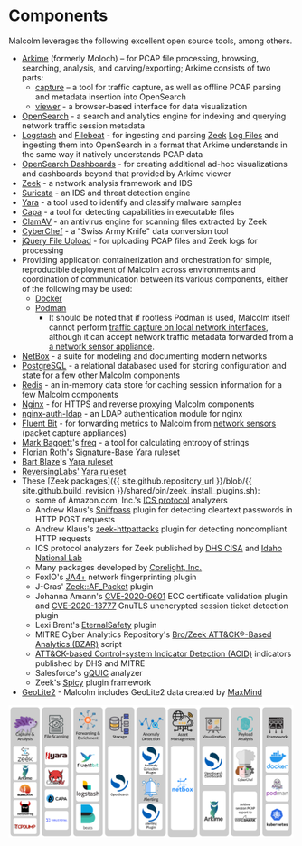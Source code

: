 # <a name="Components"></a>Components

Malcolm leverages the following excellent open source tools, among others.

* [Arkime](https://arkime.com/) (formerly Moloch) – for PCAP file processing, browsing, searching, analysis, and carving/exporting; Arkime consists of two parts:
    * [capture](https://github.com/arkime/arkime/tree/master/capture) – a tool for traffic capture, as well as offline PCAP parsing and metadata insertion into OpenSearch
    * [viewer](https://github.com/arkime/arkime/tree/master/viewer) - a browser-based interface for data visualization
* [OpenSearch](https://opensearch.org/) - a search and analytics engine for indexing and querying network traffic session metadata 
* [Logstash](https://www.elastic.co/products/logstash) and [Filebeat](https://www.elastic.co/products/beats/filebeat) - for ingesting and parsing [Zeek](https://www.zeek.org) [Log Files](https://docs.zeek.org/en/stable/script-reference/log-files.html) and ingesting them into OpenSearch in a format that Arkime understands in the same way it natively understands PCAP data
* [OpenSearch Dashboards](https://opensearch.org/docs/latest/dashboards/index/) - for creating additional ad-hoc visualizations and dashboards beyond that provided by Arkime viewer
* [Zeek](https://www.zeek.org) - a network analysis framework and IDS
* [Suricata](https://suricata.io/) - an IDS and threat detection engine
* [Yara](https://github.com/VirusTotal/yara) - a tool used to identify and classify malware samples
* [Capa](https://github.com/fireeye/capa) - a tool for detecting capabilities in executable files
* [ClamAV](https://www.clamav.net/) - an antivirus engine for scanning files extracted by Zeek
* [CyberChef](https://github.com/gchq/CyberChef) - a "Swiss Army Knife" data conversion tool 
* [jQuery File Upload](https://github.com/blueimp/jQuery-File-Upload) - for uploading PCAP files and Zeek logs for processing
* Providing application containerization and orchestration for simple, reproducible deployment of Malcolm across environments and coordination of communication between its various components, either of the following may be used:
    - [Docker](https://www.docker.com/)
    - [Podman](https://podman.io/)
        - It should be noted that if rootless Podman is used, Malcolm itself cannot perform [traffic capture on local network interfaces](live-analysis.md#LocalPCAP), although it can accept network traffic metadata forwarded from a [a network sensor appliance](live-analysis.md#Hedgehog).
* [NetBox](https://netbox.dev/) - a suite for modeling and documenting modern networks
* [PostgreSQL](https://www.postgresql.org/) - a relational databased used for storing configuration and state for a few other Malcolm components
* [Redis](https://redis.io/) - an in-memory data store for caching session information for a few Malcolm components
* [Nginx](https://nginx.org/) - for HTTPS and reverse proxying Malcolm components
* [nginx-auth-ldap](https://github.com/kvspb/nginx-auth-ldap) - an LDAP authentication module for nginx
* [Fluent Bit](https://fluentbit.io/) - for forwarding metrics to Malcolm from [network sensors](live-analysis.md#Hedgehog) (packet capture appliances)
* [Mark Baggett](https://github.com/MarkBaggett)'s [freq](https://github.com/MarkBaggett/freq) - a tool for calculating entropy of strings
* [Florian Roth](https://github.com/Neo23x0)'s [Signature-Base](https://github.com/Neo23x0/signature-base) Yara ruleset
* [Bart Blaze](https://github.com/bartblaze)'s [Yara ruleset](https://github.com/bartblaze/Yara-rules)
* [ReversingLabs'](https://github.com/reversinglabs) [Yara ruleset](https://github.com/reversinglabs/reversinglabs-yara-rules)
* These [Zeek packages]({{ site.github.repository_url }}/blob/{{ site.github.build_revision }}/shared/bin/zeek_install_plugins.sh):
    * some of Amazon.com, Inc.'s [ICS protocol](https://github.com/amzn?q=zeek) analyzers
    * Andrew Klaus's [Sniffpass](https://github.com/cybera/zeek-sniffpass) plugin for detecting cleartext passwords in HTTP POST requests
    * Andrew Klaus's [zeek-httpattacks](https://github.com/precurse/zeek-httpattacks) plugin for detecting noncompliant HTTP requests
    * ICS protocol analyzers for Zeek published by [DHS CISA](https://github.com/cisagov/ICSNPP) and [Idaho National Lab](https://github.com/idaholab/ICSNPP)
    * Many packages developed by [Corelight, Inc.](https://github.com/corelight)
    * FoxIO's [JA4+](https://blog.foxio.io/ja4%2B-network-fingerprinting) network fingerprinting plugin
    * J-Gras' [Zeek::AF_Packet](https://github.com/J-Gras/zeek-af_packet-plugin) plugin
    * Johanna Amann's [CVE-2020-0601](https://github.com/0xxon/cve-2020-0601) ECC certificate validation plugin and [CVE-2020-13777](https://github.com/0xxon/cve-2020-13777) GnuTLS unencrypted session ticket detection plugin
    * Lexi Brent's [EternalSafety](https://github.com/0xl3x1/zeek-EternalSafety) plugin
    * MITRE Cyber Analytics Repository's [Bro/Zeek ATT&CK®-Based Analytics (BZAR)](https://github.com/mitre-attack/car/tree/master/implementations) script
    * [ATT&CK-based Control-system Indicator Detection (ACID)](https://github.com/cisagov/acid) indicators published by DHS and MITRE
    * Salesforce's [gQUIC](https://github.com/salesforce/GQUIC_Protocol_Analyzer) analyzer
    * Zeek's [Spicy](https://github.com/zeek/spicy) plugin framework
* [GeoLite2](https://dev.maxmind.com/geoip/geoip2/geolite2/) - Malcolm includes GeoLite2 data created by [MaxMind](https://www.maxmind.com)

![Malcolm Components](./images/malcolm_components.png)